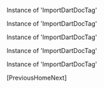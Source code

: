 [//]: # (This file was generated from: doc/templates/02-Markdown-Template-Files.mdt using the documentation_builder package on: 2021-08-24 20:42:07.535850.)
Instance of 'ImportDartDocTag'

Instance of 'ImportDartDocTag'

Instance of 'ImportDartDocTag'

Instance of 'ImportDartDocTag'

Instance of 'ImportDartDocTag'

[PreviousHomeNext]
